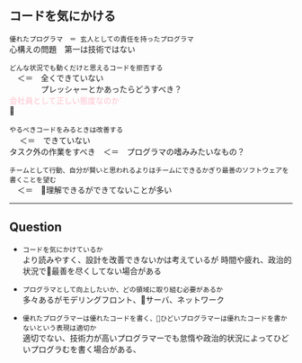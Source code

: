 ## コードを気にかける

`優れたプログラマ　＝ 玄人としての責任を持ったプログラマ`  
心構えの問題　第一は技術ではない

`どんな状況でも動くだけと思えるコードを拒否する`  
　＜＝　全くできていない  
  　　　　プレッシャーとかあったらどうすべき？  
<font color='pink'>会社員として正しい態度なのか` </font>  
 

 `やるべきコードをみるときは改善する`　  
 　 ＜＝　できていない  
    タスク外の作業をすべき　＜＝　プログラマの嗜みみたいなもの？  

 `チームとして行動、自分が賢いと思われるよりはチームにできるかぎり最善のソフトウェアを書くことを望む`  
 　＜＝　理解できるができてないことが多い

---

 ## Question

* `コードを気にかけているか`  
より読みやすく、設計を改善できないかは考えているが
時間や疲れ、政治的状況で最善を尽くしてない場合がある

* `プログラマとして向上したいか、どの領域に取り組む必要があるか `   
多々あるがモデリングフロント、サーバ、ネットワーク

* `優れたプログラマーは優れたコードを書く、ひどいプログラマーは優れたコードを書かないという表現は適切か   `  
適切でない、技術力が高いプログラマーでも怠惰や政治的状況によってひどいプログラむを書く場合がある、


